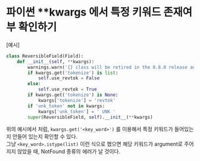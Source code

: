 # 파이썬 **kwargs 에서 특정 키워드 존재여부 확인하기

[예시]

```py
class ReversibleField(Field):
    def __init__(self, **kwargs):
        warnings.warn('{} class will be retired in the 0.8.0 release and moved to torchtext.legacy. Please see 0.7.0 release notes for further information.'.format(self.__class__.__name__), UserWarning)
        if kwargs.get('tokenize') is list:
            self.use_revtok = False
        else:
            self.use_revtok = True
        if kwargs.get('tokenize') is None:
            kwargs['tokenize'] = 'revtok'
        if 'unk_token' not in kwargs:
            kwargs['unk_token'] = ' UNK '
        super(ReversibleField, self).__init__(**kwargs)
```

위의 예시에서 처럼, `kwargs.get('<key_word>')` 를 이용해서 특정 키워드가 들어있는지 안들어 있는지 확인할 수 있다. \
그냥 `<key_word>.istype(list)` 이런 식으로 했으면 해당 키워드가 argument로 주어지지 않았을 때, NotFound 종류의 에러가 날 것이다.